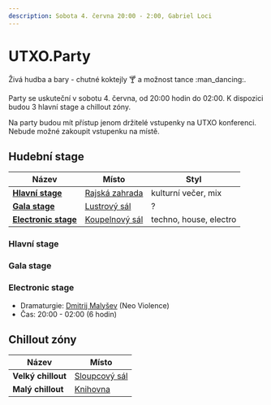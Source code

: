 ```yaml
---
description: Sobota 4. června 20:00 - 2:00, Gabriel Loci
---
```


# UTXO.Party

Živá hudba a bary - chutné koktejly :cocktail: a možnost tance :man\_dancing:.

Party se uskuteční v sobotu 4. června, od 20:00 hodin do 02:00. K dispozici budou 3 hlavní stage a chillout zóny.

Na party budou mít přístup jenom držitelé vstupenky na UTXO konferenci. Nebude možné zakoupit vstupenku na místě.

## Hudební stage

| Název                                                          | Místo                                                            | Styl                   |
| -------------------------------------------------------------- | ---------------------------------------------------------------- | ---------------------- |
| ****[**Hlavní stage**](utxo.party.md#hlavni-stage)****         | [Rajská zahrada](../misto-konani/prehled-salu/rajska-zahrada.md) | kulturní večer, mix    |
| ****[**Gala stage**](utxo.party.md#gala-stage)****             | [Lustrový sál](../misto-konani/prehled-salu/lustrovy-sal.md)     | ?                      |
| ****[**Electronic stage**](utxo.party.md#electronic-stage)**** | [Koupelnový sál](../misto-konani/prehled-salu/koupelnovy-sal.md) | techno, house, electro |

### Hlavní stage

### Gala stage

### Electronic stage

* Dramaturgie: [Dmitrij Malyšev](https://www.facebook.com/dmitry.malyshev) (Neo Violence)
* Čas: 20:00 - 02:00 (6 hodin)

## **Chillout zóny**

| Název              | Místo                                                          |
| ------------------ | -------------------------------------------------------------- |
| **Velký chillout** | [Sloupcový sál](../misto-konani/prehled-salu/sloupcovy-sal.md) |
| **Malý chillout**  | [Knihovna](../misto-konani/prehled-salu/knihovna.md)           |
